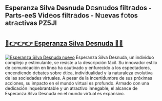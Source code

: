 ## Esperanza Silva Desnuda D𝚎sn𝚞dos filtr𝚊dos - Parts-eeS Vid𝚎os filtr𝚊dos - N𝚞evas f𝚘tos atr𝚊ctivas PZ5JI

# <h2><a href="http://mb1hdf.tromn.icu/?c=Esperanza+Silva+Desnuda">🔗👉👉👉 Esperanza Silva Desnuda 🔗🔗</a></h2>

[![Esperanza Silva Desnuda nuevo](https://i.imgur.com/pEAQMta.gif)](http://mb1hdf.tromn.icu/?c=Esperanza+Silva+Desnuda)
Esperanza Silva Desnuda, un individuo complejo y estimulante, se resiste a la descripción fácil. Su innovador estilo de comunicación en línea ha cautivado y enfurecido a los espectadores, encendiendo debates sobre ética, individualidad y la naturaleza evolutiva de las sociedades virtuales. A pesar de la incertidumbre de sus próximas acciones, su impacto en el mundo virtual es profundo. Armado con una dedicación inquebrantable y un atractivo innegable, el alcance de Esperanza Silva Desnuda en el mundo virtual es expansivo.
